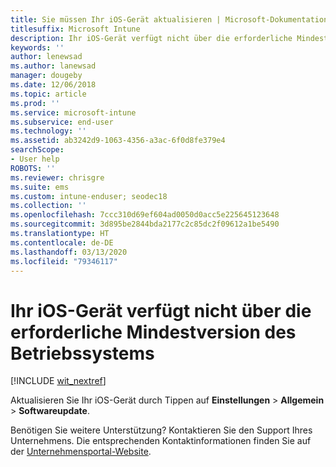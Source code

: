 ```yaml
---
title: Sie müssen Ihr iOS-Gerät aktualisieren | Microsoft-Dokumentation
titlesuffix: Microsoft Intune
description: Ihr iOS-Gerät verfügt nicht über die erforderliche Mindestversion des Betriebssystems.
keywords: ''
author: lenewsad
ms.author: lanewsad
manager: dougeby
ms.date: 12/06/2018
ms.topic: article
ms.prod: ''
ms.service: microsoft-intune
ms.subservice: end-user
ms.technology: ''
ms.assetid: ab3242d9-1063-4356-a3ac-6f0d8fe379e4
searchScope:
- User help
ROBOTS: ''
ms.reviewer: chrisgre
ms.suite: ems
ms.custom: intune-enduser; seodec18
ms.collection: ''
ms.openlocfilehash: 7ccc310d69ef604ad0050d0acc5e225645123648
ms.sourcegitcommit: 3d895be2844bda2177c2c85dc2f09612a1be5490
ms.translationtype: HT
ms.contentlocale: de-DE
ms.lasthandoff: 03/13/2020
ms.locfileid: "79346117"
---
```

# <a name="your-ios-device-doesnt-have-the-required-minimum-operating-system-version"></a>Ihr iOS-Gerät verfügt nicht über die erforderliche Mindestversion des Betriebssystems

[!INCLUDE [wit_nextref](includes/end-user-os-update-guidance.md)]

Aktualisieren Sie Ihr iOS-Gerät durch Tippen auf **Einstellungen** > **Allgemein** > **Softwareupdate**.

Benötigen Sie weitere Unterstützung? Kontaktieren Sie den Support Ihres Unternehmens. Die entsprechenden Kontaktinformationen finden Sie auf der [Unternehmensportal-Website](https://go.microsoft.com/fwlink/?linkid=2010980).
